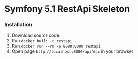 # Symfony 5.1 RestApi Skeleton

### Installation
1. Download source code.
2. Run `docker build -t restapi .`
3. Run `docker run --rm -p 8080:8000 restapi`
4. Open page `http://localhost:8080/api/doc` in your browser
